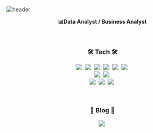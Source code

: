 ![header](https://capsule-render.vercel.app/api?type=slice&color=000000&height=1&section=header&text=MinguKang&&fontColor=ffffff&fontSize=80&&animation=fadeIn&fontAlignY=40&desc=%20&descAlignY=62&descAlign=62)  

<p align="center"><b>📊Data Analyst / Business Analyst</b></p>  

</br>    

<h3 align="center">🛠 Tech 🛠</h3>

<p align="center">
  <img src="https://img.shields.io/badge/-Python-3776AB?style=flat-square&logo=Python&logoColor=white"/></a>&nbsp 
  <img src="https://img.shields.io/badge/-pandas-150458?style=flat-square&logo=pandas&logoColor=white"/></a>&nbsp
  <img src="https://img.shields.io/badge/-RStudio-75AADB?style=flat-square&logo=RStudio&logoColor=white"/></a>&nbsp  
  <img src="https://img.shields.io/badge/-R-276DC3?style=flat-square&logo=R&logoColor=white"/></a>&nbsp 
  <img src="https://img.shields.io/badge/-MySQL-4479A1?style=flat-square&logo=MySQL&logoColor=white"/></a>&nbsp  
  <img src="https://img.shields.io/badge/-Linux-faed27?style=flat-square&logo=Linux&logoColor=black"/></a>&nbsp
  <br>  
  <img src="https://img.shields.io/badge/-Plotly-3F4F75?style=flat-square&logo=Plotly&logoColor=white"/></a>&nbsp
  <img src="https://img.shields.io/badge/-Tableau-E97627?style=flat-square&logo=Tableau&logoColor=white"/></a>&nbsp
  <br>  
  <img src="https://img.shields.io/badge/-Jupyter-F37626?style=flat-square&logo=Jupyter&logoColor=white"/></a>&nbsp
  <img src="https://img.shields.io/badge/-Markdown-ffffff?style=flat-square&logo=Markdown&logoColor=black"/></a>&nbsp  
  <img src="https://img.shields.io/badge/-Visual Studio Code-007ACC?style=flat-square&logo=Visual Studio Code&logoColor=white"/></a>&nbsp
</p>  

<br>  

<h3 align="center"> 🚩 Blog 🚩 </h3>  
<p align="center">  
  <a href="https://nyamin9.github.io/"><img src="https://img.shields.io/badge/Tech%20Blog-ffffff?style=flat-square&logo=GitHub&logoColor=black&link=https://nyamin9.github.io/"/></a>&nbsp  
</p>
